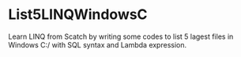 # List5LINQWindowsC
Learn LINQ from Scatch by writing some codes to list 5 lagest files in Windows C:/ with SQL syntax and Lambda expression.
